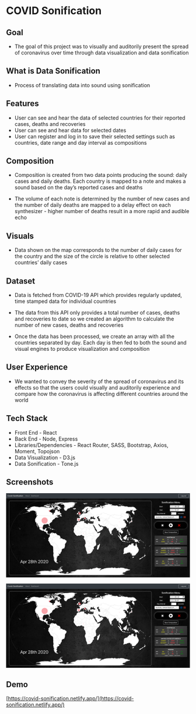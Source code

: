 # COVID Sonification

## Goal

- The goal of this project was to visually and auditorily present the spread of coronavirus over time through data visualization and data sonification

## What is Data Sonification

- Process of translating data into sound using sonification

## Features

- User can see and hear the data of selected countries for their reported cases, deaths and recoveries
- User can see and hear data for selected dates
- User can register and log in to save their selected settings such as countries, date range and day interval as compositions

## Composition

- Composition is created from two data points producing the sound: daily cases and daily deaths. Each country is mapped to a note and makes a sound based on the day’s reported cases and deaths

- The volume of each note is determined by the number of new cases and the number of daily deaths are mapped to a delay effect on each synthesizer - higher number of deaths result in a more rapid and audible echo

## Visuals

- Data shown on the map corresponds to the number of daily cases for the country and the size of the circle is relative to other selected countries’ daily cases

## Dataset

- Data is fetched from COVID-19 API which provides regularly updated, time stamped data for individual countries

- The data from this API only provides a total number of cases, deaths and recoveries to date so we created an algorithm to calculate the number of new cases, deaths and recoveries

- Once the data has been processed, we create an array with all the countries separated by day. Each day is then fed to both the sound and visual engines to produce visualization and composition

## User Experience

- We wanted to convey the severity of the spread of coronavirus and its effects so that the users could visually and auditorily experience and compare how the coronavirus is affecting different countries around the world

## Tech Stack

- Front End - React
- Back End - Node, Express
- Libraries/Dependencies - React Router, SASS, Bootstrap, Axios, Moment, Topojson
- Data Visualization - D3.js
- Data Sonification - Tone.js

## Screenshots

!["screenshot of homepage"](https://github.com/cangoman/covid-sonification/blob/master/client/src/assets/screenshots/01_home.png?raw=true)

!["screenshot of dashboard"](https://github.com/cangoman/covid-sonification/blob/master/client/src/assets/screenshots/01_home.png?raw=true)

## Demo

[https://covid-sonification.netlify.app/](https://covid-sonification.netlify.app/)
